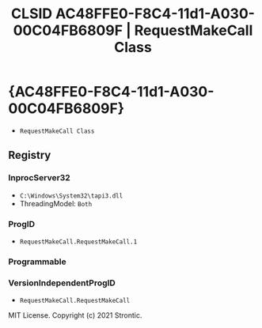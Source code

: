 ﻿---
title: "CLSID AC48FFE0-F8C4-11d1-A030-00C04FB6809F | RequestMakeCall Class"
excerpt: What is COM-Object CLSID AC48FFE0-F8C4-11d1-A030-00C04FB6809F?
---

# {AC48FFE0-F8C4-11d1-A030-00C04FB6809F}

* `RequestMakeCall Class`

## Registry


### InprocServer32

* `C:\Windows\System32\tapi3.dll`
* ThreadingModel: `Both`

### ProgID

* `RequestMakeCall.RequestMakeCall.1`

### Programmable


### VersionIndependentProgID

* `RequestMakeCall.RequestMakeCall`

MIT License. Copyright (c) 2021 Strontic.


